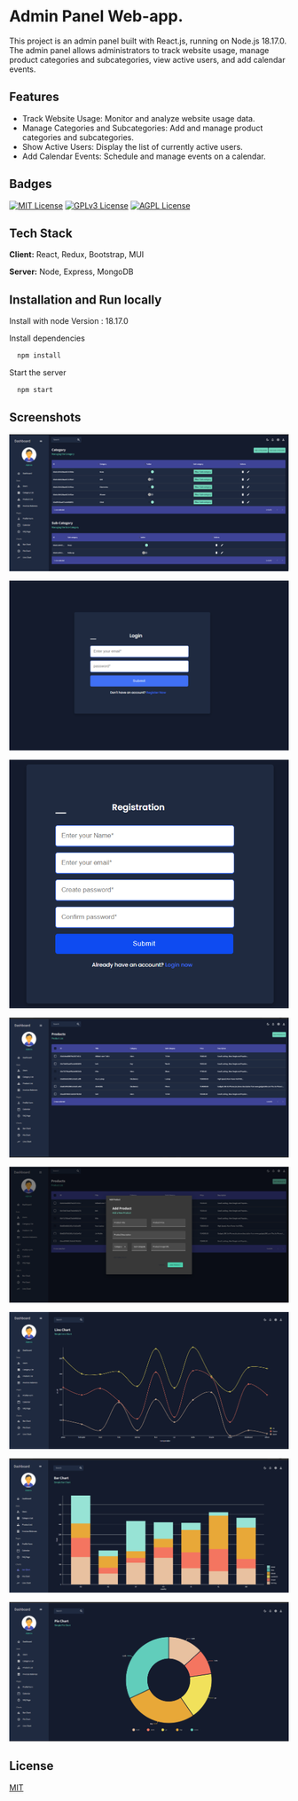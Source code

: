 
# Admin Panel Web-app.

This project is an admin panel built with React.js, running on Node.js 18.17.0. The admin panel allows administrators to track website usage, manage product categories and subcategories, view active users, and add calendar events.




## Features


- Track Website Usage: Monitor and analyze website usage data.
- Manage Categories and Subcategories: Add and manage product categories and subcategories.
- Show Active Users: Display the list of currently active users.
- Add Calendar Events: Schedule and manage events on a calendar.


## Badges

[![MIT License](https://img.shields.io/badge/License-MIT-green.svg)](https://choosealicense.com/licenses/mit/)
[![GPLv3 License](https://img.shields.io/badge/License-GPL%20v3-yellow.svg)](https://opensource.org/licenses/)
[![AGPL License](https://img.shields.io/badge/license-AGPL-blue.svg)](http://www.gnu.org/licenses/agpl-3.0)


## Tech Stack

**Client:** React, Redux, Bootstrap, MUI

**Server:** Node, Express, MongoDB


## Installation and Run locally

Install with node Version : 18.17.0


Install dependencies

```bash
  npm install
```

Start the server
```bash
  npm start
```
    
## Screenshots

![App Screenshot](https://github.com/anupmaurya1994/AdminDashboardV1.ReactJS/blob/main/src/assest/dashborad.png)

![App Screenshot](https://github.com/anupmaurya1994/AdminDashboardV1.ReactJS/blob/main/src/assest/log-in.png)

![App Screenshot](https://github.com/anupmaurya1994/AdminDashboardV1.ReactJS/blob/main/src/assest/sign-up.png)

![App Screenshot](https://github.com/anupmaurya1994/AdminDashboardV1.ReactJS/blob/main/src/assest/list.png)

![App Screenshot](https://github.com/anupmaurya1994/AdminDashboardV1.ReactJS/blob/main/src/assest/add-pop-up.png)

![App Screenshot](https://github.com/anupmaurya1994/AdminDashboardV1.ReactJS/blob/main/src/assest/linechart.png)

![App Screenshot](https://github.com/anupmaurya1994/AdminDashboardV1.ReactJS/blob/main/src/assest/barchart.png)

![App Screenshot](https://github.com/anupmaurya1994/AdminDashboardV1.ReactJS/blob/main/src/assest/piechart.png)


## License

[MIT](https://choosealicense.com/licenses/mit/)

